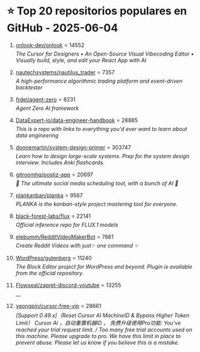 # ⭐ Top 20 repositorios populares en GitHub - 2025-06-04

1. [onlook-dev/onlook](https://github.com/onlook-dev/onlook) ⭐ 14552  
   _The Cursor for Designers • An Open-Source Visual Vibecoding Editor • Visually build, style, and edit your React App with AI_

2. [nautechsystems/nautilus_trader](https://github.com/nautechsystems/nautilus_trader) ⭐ 7357  
   _A high-performance algorithmic trading platform and event-driven backtester_

3. [frdel/agent-zero](https://github.com/frdel/agent-zero) ⭐ 8231  
   _Agent Zero AI framework_

4. [DataExpert-io/data-engineer-handbook](https://github.com/DataExpert-io/data-engineer-handbook) ⭐ 28885  
   _This is a repo with links to everything you'd ever want to learn about data engineering_

5. [donnemartin/system-design-primer](https://github.com/donnemartin/system-design-primer) ⭐ 303747  
   _Learn how to design large-scale systems. Prep for the system design interview. Includes Anki flashcards._

6. [gitroomhq/postiz-app](https://github.com/gitroomhq/postiz-app) ⭐ 20697  
   _📨 The ultimate social media scheduling tool, with a bunch of AI 🤖_

7. [plankanban/planka](https://github.com/plankanban/planka) ⭐ 9567  
   _PLANKA is the kanban-style project mastering tool for everyone._

8. [black-forest-labs/flux](https://github.com/black-forest-labs/flux) ⭐ 22141  
   _Official inference repo for FLUX.1 models_

9. [elebumm/RedditVideoMakerBot](https://github.com/elebumm/RedditVideoMakerBot) ⭐ 7661  
   _Create Reddit Videos with just✨ one command ✨_

10. [WordPress/gutenberg](https://github.com/WordPress/gutenberg) ⭐ 11240  
   _The Block Editor project for WordPress and beyond. Plugin is available from the official repository._

11. [Flowseal/zapret-discord-youtube](https://github.com/Flowseal/zapret-discord-youtube) ⭐ 13255  
   __

12. [yeongpin/cursor-free-vip](https://github.com/yeongpin/cursor-free-vip) ⭐ 28661  
   _[Support 0.49.x]（Reset Cursor AI MachineID & Bypass Higher Token Limit） Cursor Ai ，自动重置机器ID ， 免费升级使用Pro功能: You've reached your trial request limit. / Too many free trial accounts used on this machine. Please upgrade to pro. We have this limit in place to prevent abuse. Please let us know if you believe this is a mistake._


<!-- Última actualización: 2025-06-04T08:05:56.389166 UTC -->